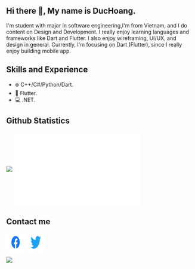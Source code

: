 ## Hi there 👋, My name is DucHoang.
I'm student with major in software engineering,I'm from Vietnam, and I do content on Design and Development. I really enjoy learning languages and frameworks like Dart and Flutter. I also enjoy wireframing, UI/UX, and design in general. Currently, I'm focusing on Dart (Flutter), since I really enjoy building mobile app.

## Skills and Experience
* ❄️ C++/C#/Python/Dart.
* 📱 Flutter.
* 💻 .NET.

## Github Statistics
<p align="left">
  <img align="center" width="475" src="https://github-readme-stats.vercel.app/api?username=PRID021&show_icons=true&count_private=true&theme=graywhite"></img>
  <img align="center" width="340" src="https://raw.githubusercontent.com/PRID021/my-stats/master/generated/languages.svg"></img>
</p>


## Contact me
[<img align="center" width="50" height ="50" src="https://raw.githubusercontent.com/PRID021/PRID021/07ce36211daad6eaf5ddc328155778dba391fcc0/facebook.svg"></img>](https://www.facebook.com/JameBorn.N0) [<img align="center" width="50" height ="50" src="https://raw.githubusercontent.com/PRID021/PRID021/a298d2f68f770db8ff3b7c57b62c2d728db2974c/Twitter-Logo.wine.svg"></img>](https://twitter.com/DHoang_P) 

![](https://komarev.com/ghpvc/?username=PRID021)
